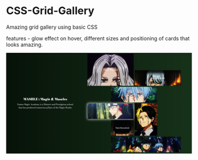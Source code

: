 # CSS-Grid-Gallery
Amazing grid gallery using basic CSS

features - glow effect on hover, different sizes and positioning of cards that looks amazing.

![image alt](https://github.com/dev-harsh-nagar/CSS-Grid-Gallery/blob/42790fbe9eb8a48e6f75656794f71b03311e0eac/css%20grid%20project%20screenshot.png)
